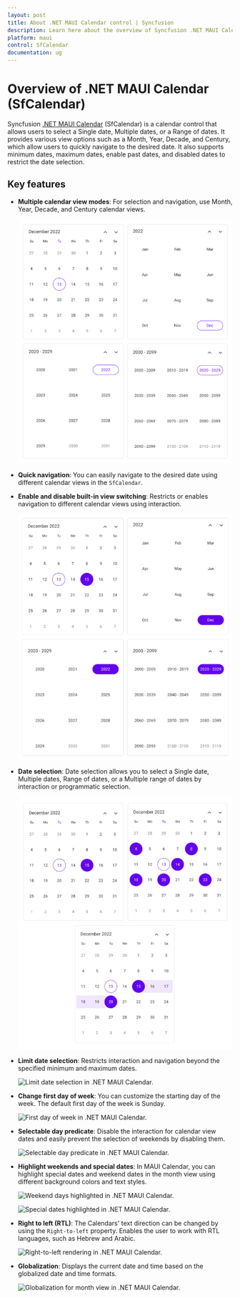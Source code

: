 ```yaml
---
layout: post
title: About .NET MAUI Calendar control | Syncfusion
description: Learn here about the overview of Syncfusion .NET MAUI Calendar (SfCalendar) control, its basic features, and calendar functionalities.
platform: maui
control: SfCalendar
documentation: ug
---
```


# Overview of .NET MAUI Calendar (SfCalendar)

Syncfusion [.NET MAUI Calendar](https://www.syncfusion.com/maui-controls/maui-calendar?) (SfCalendar) is a calendar control that allows users to select a Single date, Multiple dates, or a Range of dates. It provides various view options such as a Month, Year, Decade, and Century, which allow users to quickly navigate to the desired date. It also supports minimum dates, maximum dates, enable past dates, and disabled dates to restrict the date selection.

## Key features

* **Multiple calendar view modes**: For selection and navigation, use Month, Year, Decade, and Century calendar views.

   ![Multiple views in .NET MAUI Calendar.](images/overview/maui-multiple-views.png)

* **Quick navigation**: You can easily navigate to the desired date using different calendar views in the `SfCalendar`.

* **Enable and disable built-in view switching**: Restricts or enables navigation to different calendar views using interaction.

   ![Single selection in .NET MAUI Calendar.](images/overview/maui-single-selection.png)

* **Date selection**: Date selection allows you to select a Single date, Multiple dates, Range of dates, or a Multiple range of dates by interaction or programmatic selection.

   ![Selection Modes in .NET MAUI Calendar.](images/overview/maui-selection-modes.png)

* **Limit date selection**: Restricts interaction and navigation beyond the specified minimum and maximum dates.

   ![Limit date selection in .NET MAUI Calendar.](images/overview/maui-min-max-date.png)

* **Change first day of week**: You can customize the starting day of the week. The default first day of the week is Sunday.

   ![First day of week in .NET MAUI Calendar.](images/overview/maui-first-day-of-week.png)

* **Selectable day predicate**: Disable the interaction for calendar view dates and easily prevent the selection of weekends by disabling them.

   ![Selectable day predicate in .NET MAUI Calendar.](images/overview/maui-selectable-day-predicate.png)

* **Highlight weekends and special dates**: In MAUI Calendar, you can highlight special dates and weekend dates in the month view using different background colors and text styles.

   ![Weekend days highlighted in .NET MAUI Calendar.](images/overview/maui-weekends-dates.png)

   ![Special dates highlighted in .NET MAUI Calendar.](images/overview/maui-special-dates.png)

* **Right to left (RTL)**: The Calendars' text direction can be changed by using the `Right-to-left` property. Enables the user to work with RTL languages, such as Hebrew and Arabic.

   ![Right-to-left rendering in .NET MAUI Calendar.](images/overview/maui-rtl.png)

* **Globalization**: Displays the current date and time based on the globalized date and time formats.

   ![Globalization for month view in .NET MAUI Calendar.](images/overview/maui-month-view-globalization.png)
